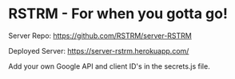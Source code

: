 # RSTRM - For when you gotta go!

Server Repo: https://github.com/RSTRM/server-RSTRM

Deployed Server: https://server-rstrm.herokuapp.com/

Add your own Google API and client ID's in the secrets.js file.  
